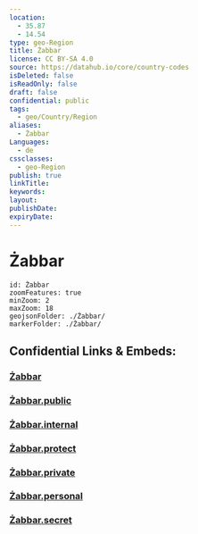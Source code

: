 ```yaml
---
location:
  - 35.87
  - 14.54
type: geo-Region
title: Żabbar
license: CC BY-SA 4.0
source: https://datahub.io/core/country-codes
isDeleted: false
isReadOnly: false
draft: false
confidential: public
tags:
  - geo/Country/Region
aliases:
  - Żabbar
Languages:
  - de
cssclasses:
  - geo-Region
publish: true
linkTitle:
keywords:
layout:
publishDate:
expiryDate:
---
```


# Żabbar

```leaflet
id: Żabbar
zoomFeatures: true 
minZoom: 2 
maxZoom: 18
geojsonFolder: ./Żabbar/
markerFolder: ./Żabbar/
```


## Confidential Links & Embeds: 

### [Żabbar](/_Standards/Earth/Continent/Europe/Europe~South/Malta/Cities~Malta/Żabbar.md) 

### [Żabbar.public](/_public/Earth/Continent/Europe/Europe~South/Malta/Cities~Malta/Żabbar.public.md) 

### [Żabbar.internal](/_internal/Earth/Continent/Europe/Europe~South/Malta/Cities~Malta/Żabbar.internal.md) 

### [Żabbar.protect](/_protect/Earth/Continent/Europe/Europe~South/Malta/Cities~Malta/Żabbar.protect.md) 

### [Żabbar.private](/_private/Earth/Continent/Europe/Europe~South/Malta/Cities~Malta/Żabbar.private.md) 

### [Żabbar.personal](/_personal/Earth/Continent/Europe/Europe~South/Malta/Cities~Malta/Żabbar.personal.md) 

### [Żabbar.secret](/_secret/Earth/Continent/Europe/Europe~South/Malta/Cities~Malta/Żabbar.secret.md)

